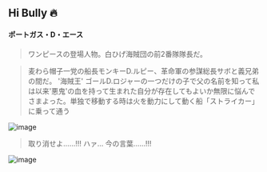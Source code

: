 ## Hi Bully 🔥

#### ポートガス・D・エース 

> ワンピースの登場人物。白ひげ海賊団の前2番隊隊長だ。

> 麦わら帽子一党の船長モンキーD.ルピー、革命軍の参謀総長サボと義兄弟の間だ。 '海賊王' ゴールD.ロジャーの一つだけの子で父の名前を知って私は以来'悪鬼'の血を持って生まれた自分が存在してもよいか無限に悩んでさまよった。単独で移動する時は火を動力にして動く船「ストライカー」に乗って通う

![image](https://github.com/user-attachments/assets/9cb9464e-e053-48fe-aec3-ae5a13243a40)

> 取り消せよ……!!! ハァ… 今の言葉……!!!

![image](https://github.com/user-attachments/assets/fd3aa5fb-30f1-4308-a4f0-0ec51c552b23)
